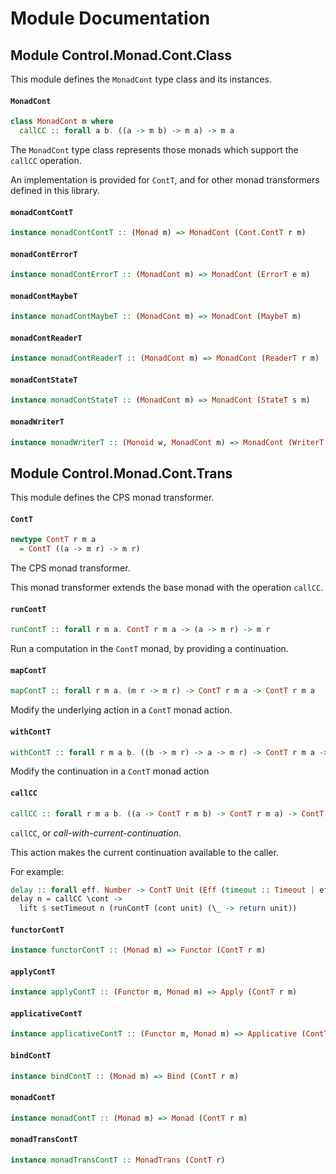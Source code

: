# Module Documentation

## Module Control.Monad.Cont.Class


This module defines the `MonadCont` type class and its instances.

#### `MonadCont`

``` purescript
class MonadCont m where
  callCC :: forall a b. ((a -> m b) -> m a) -> m a
```

The `MonadCont` type class represents those monads which support the
`callCC` operation.

An implementation is provided for `ContT`, and for other monad transformers
defined in this library.

#### `monadContContT`

``` purescript
instance monadContContT :: (Monad m) => MonadCont (Cont.ContT r m)
```


#### `monadContErrorT`

``` purescript
instance monadContErrorT :: (MonadCont m) => MonadCont (ErrorT e m)
```


#### `monadContMaybeT`

``` purescript
instance monadContMaybeT :: (MonadCont m) => MonadCont (MaybeT m)
```


#### `monadContReaderT`

``` purescript
instance monadContReaderT :: (MonadCont m) => MonadCont (ReaderT r m)
```


#### `monadContStateT`

``` purescript
instance monadContStateT :: (MonadCont m) => MonadCont (StateT s m)
```


#### `monadWriterT`

``` purescript
instance monadWriterT :: (Monoid w, MonadCont m) => MonadCont (WriterT w m)
```



## Module Control.Monad.Cont.Trans


This module defines the CPS monad transformer.

#### `ContT`

``` purescript
newtype ContT r m a
  = ContT ((a -> m r) -> m r)
```

The CPS monad transformer.

This monad transformer extends the base monad with the operation `callCC`.

#### `runContT`

``` purescript
runContT :: forall r m a. ContT r m a -> (a -> m r) -> m r
```

Run a computation in the `ContT` monad, by providing a continuation.

#### `mapContT`

``` purescript
mapContT :: forall r m a. (m r -> m r) -> ContT r m a -> ContT r m a
```

Modify the underlying action in a `ContT` monad action.

#### `withContT`

``` purescript
withContT :: forall r m a b. ((b -> m r) -> a -> m r) -> ContT r m a -> ContT r m b
```

Modify the continuation in a `ContT` monad action

#### `callCC`

``` purescript
callCC :: forall r m a b. ((a -> ContT r m b) -> ContT r m a) -> ContT r m a
```

`callCC`, or _call-with-current-continuation_.

This action makes the current continuation available to the caller.

For example:

```purescript
delay :: forall eff. Number -> ContT Unit (Eff (timeout :: Timeout | eff)) Unit
delay n = callCC \cont -> 
  lift $ setTimeout n (runContT (cont unit) (\_ -> return unit))
```

#### `functorContT`

``` purescript
instance functorContT :: (Monad m) => Functor (ContT r m)
```


#### `applyContT`

``` purescript
instance applyContT :: (Functor m, Monad m) => Apply (ContT r m)
```


#### `applicativeContT`

``` purescript
instance applicativeContT :: (Functor m, Monad m) => Applicative (ContT r m)
```


#### `bindContT`

``` purescript
instance bindContT :: (Monad m) => Bind (ContT r m)
```


#### `monadContT`

``` purescript
instance monadContT :: (Monad m) => Monad (ContT r m)
```


#### `monadTransContT`

``` purescript
instance monadTransContT :: MonadTrans (ContT r)
```